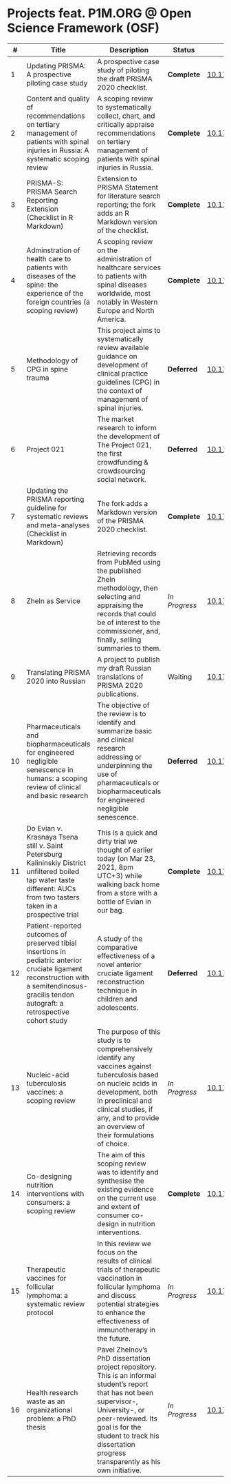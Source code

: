 # Projects feat. P1M.ORG @ Open Science Framework (OSF)

| # | Title | Description | Status | DOI | 
|---|-------|-------------|--------|-----|
| 1 | Updating PRISMA: A prospective piloting case study | A prospective case study of piloting the draft PRISMA 2020 checklist. | **Complete** | [10.17605/OSF.IO/MKCB5](https://doi.org/10.17605/OSF.IO/MKCB5) |
| 2 | Content and quality of recommendations on tertiary management of patients with spinal injuries in Russia: A systematic scoping review | A scoping review to systematically collect, chart, and critically appraise recommendations on tertiary management of patients with spinal injuries in Russia. | **Complete** | [10.17605/OSF.IO/7VX5N](https://doi.org/10.17605/OSF.IO/7VX5N) |
| 3 | PRISMA-S: PRISMA Search Reporting Extension (Checklist in R Markdown) | Extension to PRISMA Statement for literature search reporting; the fork adds an R Markdown version of the checklist. | **Complete** | [10.17605/OSF.IO/H6SYK](https://doi.org/10.17605/OSF.IO/H6SYK) |
| 4 | Adminstration of health care to patients with diseases of the spine: the experience of the foreign countries (a scoping review) | A scoping review on the administration of healthcare services to patients with spinal diseases worldwide, most notably in Western Europe and North America. | **Complete** | [10.17605/OSF.IO/5JGN4](https://doi.org/10.17605/OSF.IO/5JGN4) |
| 5 | Methodology of CPG in spine trauma | This project aims to systematically review available guidance on development of clinical practice guidelines (CPG) in the context of management of spinal injuries. | **Deferred** | [10.17605/OSF.IO/982NG](https://doi.org/10.17605/OSF.IO/982NG) |
| 6 | Project 021 | The market research to inform the development of The Project 021, the first crowdfunding & crowdsourcing social network. | **Deferred** | [10.17605/OSF.IO/JAEQG](https://doi.org/10.17605/OSF.IO/JAEQG) |
| 7 | Updating the PRISMA reporting guideline for systematic reviews and meta-analyses (Checklist in Markdown) | The fork adds a Markdown version of the PRISMA 2020 checklist. | **Complete** | [10.17605/OSF.IO/7AC5F](https://doi.org/10.17605/OSF.IO/7AC5F) |
| 8 | Zheln as Service | Retrieving records from PubMed using the published Zheln methodology, then selecting and appraising the records that could be of interest to the commissioner, and, finally, selling summaries to them. | _In Progress_ | [10.17605/OSF.IO/EJKFC](https://doi.org/10.17605/OSF.IO/EJKFC) |
| 9 | Translating PRISMA 2020 into Russian | A project to publish my draft Russian translations of PRISMA 2020 publications. | Waiting | [10.17605/OSF.IO/QDMU6](https://doi.org/10.17605/OSF.IO/QDMU6) |
| 10 | Pharmaceuticals and biopharmaceuticals for engineered negligible senescence in humans: a scoping review of clinical and basic research | The objective of the review is to identify and summarize basic and clinical research addressing or underpinning the use of pharmaceuticals or biopharmaceuticals for engineered negligible senescence. | **Deferred** | [10.17605/OSF.IO/7MFJ8](https://doi.org/10.17605/OSF.IO/7MFJ8) |
| 11 | Do Evian v. Krasnaya Tsena still v. Saint Petersburg Kalininskiy District unfiltered boiled tap water taste different: AUCs from two tasters taken in a prospective trial | This is a quick and dirty trial we thought of earlier today (on Mar 23, 2021, 8pm UTC+3) while walking back home from a store with a bottle of Evian in our bag. | **Complete** | [10.17605/OSF.IO/6JDWX](https://doi.org/10.17605/OSF.IO/6JDWX) |
| 12 | Patient-reported outcomes of preserved tibial insertions in pediatric anterior cruciate ligament reconstruction with a semitendinosus-gracilis tendon autograft: a retrospective cohort study | A study of the comparative effectiveness of a novel anterior cruciate ligament reconstruction technique in children and adolescents. |  **Deferred** | [10.17605/OSF.IO/6JDWX](https://doi.org/10.17605/OSF.IO/Q2CPM) |
| 13 | Nucleic-acid tuberculosis vaccines: a scoping review | The purpose of this study is to comprehensively identify any vaccines against tuberculosis based on nucleic acids in development, both in preclinical and clinical studies, if any, and to provide an overview of their formulations of choice. |  _In Progress_ | [10.17605/OSF.IO/X95HJ](https://doi.org/10.17605/OSF.IO/X95HJ) |
| 14 | Co-designing nutrition interventions with consumers: a scoping review | The aim of this scoping review was to identify and synthesise the existing evidence on the current use and extent of consumer co-design in nutrition interventions. | **Complete** | [10.17605/OSF.IO/7VTDF](https://doi.org/10.17605/OSF.IO/7VTDF) |
| 15 | Therapeutic vaccines for follicular lymphoma: a systematic review protocol | In this review we focus on the results of clinical trials of therapeutic vaccination in follicular lymphoma and discuss potential strategies to enhance the effectiveness of immunotherapy in the future. | _In Progress_ | [10.17605/OSF.IO/KBZFW](https://doi.org/10.17605/OSF.IO/KBZFW) |
| 16 | Health research waste as an organizational problem: a PhD thesis | Pavel Zhelnov’s PhD dissertation project repository. This is an informal student’s report that has not been supervisor-, University-, or peer-reviewed. Its goal is for the student to track his dissertation progress transparently as his own initiative. | _In Progress_ | [10.17605/OSF.IO/E87V2](https://doi.org/10.17605/OSF.IO/E87V2) |
